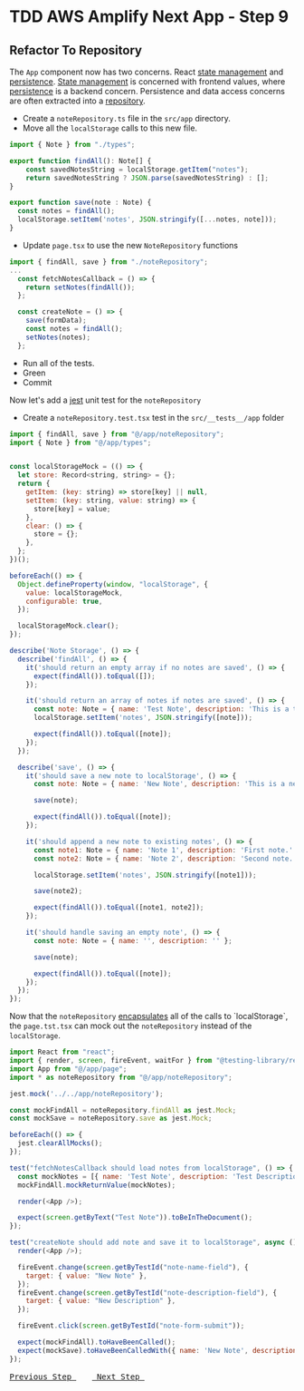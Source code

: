 # TDD AWS Amplify Next App - Step 9

## Refactor To Repository

The `App` component now has two concerns. React [state management](https://en.wikipedia.org/wiki/State_management) and [persistence](<https://en.wikipedia.org/wiki/Persistence_(computer_science)>). [State management](https://en.wikipedia.org/wiki/State_management) is concerned with frontend values, where [persistence](<https://en.wikipedia.org/wiki/Persistence_(computer_science)>) is a backend concern. Persistence and data access concerns are often extracted into a [repository](https://makingloops.com/why-should-you-use-the-repository-pattern).

- Create a `noteRepository.ts` file in the `src/app` directory.
- Move all the `localStorage` calls to this new file.

```js
import { Note } from "./types";

export function findAll(): Note[] {
    const savedNotesString = localStorage.getItem("notes");
    return savedNotesString ? JSON.parse(savedNotesString) : [];
}

export function save(note : Note) {
  const notes = findAll();
  localStorage.setItem('notes', JSON.stringify([...notes, note]));
}
```

- Update `page.tsx` to use the new `NoteRepository` functions

```js
import { findAll, save } from "./noteRepository";
...
  const fetchNotesCallback = () => {
    return setNotes(findAll());
  };

  const createNote = () => {
    save(formData);
    const notes = findAll();
    setNotes(notes);
  };
```

- Run all of the tests.
- Green
- Commit

Now let's add a [jest](https://jestjs.io/) unit test for the `noteRepository`
- Create a `noteRepository.test.tsx` test in the `src/__tests__/app` folder

```js
import { findAll, save } from "@/app/noteRepository";
import { Note } from "@/app/types";


const localStorageMock = (() => {
  let store: Record<string, string> = {};
  return {
    getItem: (key: string) => store[key] || null,
    setItem: (key: string, value: string) => {
      store[key] = value;
    },
    clear: () => {
      store = {};
    },
  };
})();

beforeEach(() => {
  Object.defineProperty(window, "localStorage", {
    value: localStorageMock,
    configurable: true,
  });

  localStorageMock.clear();
});

describe('Note Storage', () => {
  describe('findAll', () => {
    it('should return an empty array if no notes are saved', () => {
      expect(findAll()).toEqual([]);
    });

    it('should return an array of notes if notes are saved', () => {
      const note: Note = { name: 'Test Note', description: 'This is a test note.' };
      localStorage.setItem('notes', JSON.stringify([note]));

      expect(findAll()).toEqual([note]);
    });
  });

  describe('save', () => {
    it('should save a new note to localStorage', () => {
      const note: Note = { name: 'New Note', description: 'This is a new note.' };

      save(note);

      expect(findAll()).toEqual([note]);
    });

    it('should append a new note to existing notes', () => {
      const note1: Note = { name: 'Note 1', description: 'First note.' };
      const note2: Note = { name: 'Note 2', description: 'Second note.' };

      localStorage.setItem('notes', JSON.stringify([note1]));

      save(note2);

      expect(findAll()).toEqual([note1, note2]);
    });

    it('should handle saving an empty note', () => {
      const note: Note = { name: '', description: '' };

      save(note);

      expect(findAll()).toEqual([note]);
    });
  });
});
```

Now that the `noteRepository` [encapsulates](https://en.wikipedia.org/wiki/Encapsulation_(computer_programming)) all of the calls to `localStorage`, the `page.tst.tsx` can mock out the `noteRepository` instead of the `localStorage`.

```js
import React from "react";
import { render, screen, fireEvent, waitFor } from "@testing-library/react";
import App from "@/app/page";
import * as noteRepository from "@/app/noteRepository";

jest.mock('../../app/noteRepository');

const mockFindAll = noteRepository.findAll as jest.Mock;
const mockSave = noteRepository.save as jest.Mock;

beforeEach(() => {
  jest.clearAllMocks();
});

test("fetchNotesCallback should load notes from localStorage", () => {
  const mockNotes = [{ name: 'Test Note', description: 'Test Description' }];
  mockFindAll.mockReturnValue(mockNotes);

  render(<App />);

  expect(screen.getByText("Test Note")).toBeInTheDocument();
});

test("createNote should add note and save it to localStorage", async () => {
  render(<App />);

  fireEvent.change(screen.getByTestId("note-name-field"), {
    target: { value: "New Note" },
  });
  fireEvent.change(screen.getByTestId("note-description-field"), {
    target: { value: "New Description" },
  });

  fireEvent.click(screen.getByTestId("note-form-submit"));

  expect(mockFindAll).toHaveBeenCalled();
  expect(mockSave).toHaveBeenCalledWith({ name: 'New Note', description: 'New Description' });
});
```

[<kbd> Previous Step </kbd>](https://github.com/pairing4good/tdd-next-amplify-gen2-tutorial/tree/009-step)&ensp;&ensp;&ensp;&ensp;[<kbd> Next Step </kbd>](https://github.com/pairing4good/tdd-next-amplify-gen2-tutorial/tree/011-step)
